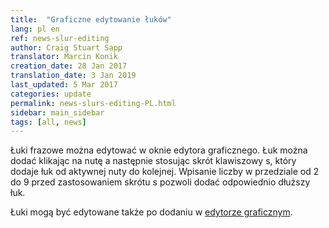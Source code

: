 ```yaml
---
title:  "Graficzne edytowanie łuków"
lang: pl en
ref: news-slur-editing
author: Craig Stuart Sapp
translator: Marcin Konik
creation_date: 28 Jan 2017
translation_date: 3 Jan 2019
last_updated: 5 Mar 2017
categories: update
permalink: news-slurs-editing-PL.html
sidebar: main_sidebar
tags: [all, news]
---
```


Łuki frazowe można edytować w oknie edytora graficznego.
Łuk można dodać klikając na nutę a następnie stosując
skrót klawiszowy <span class="keypress">s</span>, który
dodaje łuk od aktywnej nuty do kolejnej. Wpisanie liczby
w przedziale od <span class="keypress">2</span> do <span class="keypress">9</span>
przed zastosowaniem skrótu <span class="keypress">s</span>
pozwoli dodać odpowiednio dłuższy łuk.

Łuki mogą być edytowane także po dodaniu w [edytorze graficznym](/graphic/slurs).
